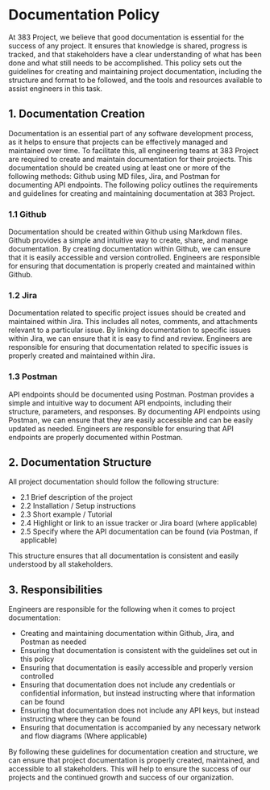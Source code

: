 # Documentation Policy
At 383 Project, we believe that good documentation is essential for the success of any project. It ensures that knowledge is shared, progress is tracked, and that stakeholders have a clear understanding of what has been done and what still needs to be accomplished. This policy sets out the guidelines for creating and maintaining project documentation, including the structure and format to be followed, and the tools and resources available to assist engineers in this task.

## 1. Documentation Creation
Documentation is an essential part of any software development process, as it helps to ensure that projects can be effectively managed and maintained over time. To facilitate this, all engineering teams at 383 Project are required to create and maintain documentation for their projects. This documentation should be created using at least one or more of the following methods: Github using MD files, Jira, and Postman for documenting API endpoints. The following policy outlines the requirements and guidelines for creating and maintaining documentation at 383 Project.

### 1.1 Github
Documentation should be created within Github using Markdown files. Github provides a simple and intuitive way to create, share, and manage documentation. By creating documentation within Github, we can ensure that it is easily accessible and version controlled. Engineers are responsible for ensuring that documentation is properly created and maintained within Github.

### 1.2 Jira
Documentation related to specific project issues should be created and maintained within Jira. This includes all notes, comments, and attachments relevant to a particular issue. By linking documentation to specific issues within Jira, we can ensure that it is easy to find and review. Engineers are responsible for ensuring that documentation related to specific issues is properly created and maintained within Jira.

### 1.3 Postman
API endpoints should be documented using Postman. Postman provides a simple and intuitive way to document API endpoints, including their structure, parameters, and responses. By documenting API endpoints using Postman, we can ensure that they are easily accessible and can be easily updated as needed. Engineers are responsible for ensuring that API endpoints are properly documented within Postman.

## 2. Documentation Structure
All project documentation should follow the following structure:

- 2.1 Brief description of the project
- 2.2 Installation / Setup instructions
- 2.3 Short example / Tutorial
- 2.4 Highlight or link to an issue tracker or Jira board (where applicable)
- 2.5 Specify where the API documentation can be found (via Postman, if applicable)

This structure ensures that all documentation is consistent and easily understood by all stakeholders.

## 3. Responsibilities
Engineers are responsible for the following when it comes to project documentation:

- Creating and maintaining documentation within Github, Jira, and Postman as needed
- Ensuring that documentation is consistent with the guidelines set out in this policy
- Ensuring that documentation is easily accessible and properly version controlled
- Ensuring that documentation does not include any credentials or confidential information, but instead instructing where that information can be found
- Ensuring that documentation does not include any API keys, but instead instructing where they can be found
- Ensuring that documentation is accompanied by any necessary network and flow diagrams (Where applicable)

By following these guidelines for documentation creation and structure, we can ensure that project documentation is properly created, maintained, and accessible to all stakeholders. This will help to ensure the success of our projects and the continued growth and success of our organization.

